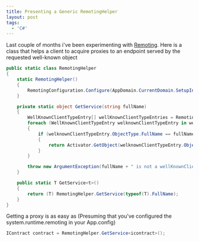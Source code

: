 ```yaml
---
title: Presenting a Generic RemotingHelper
layout: post
tags:
  - 'C#'
---
```

Last couple of months i've been experimenting with [Remoting](http://msdn2.microsoft.com/en-us/library/kwdt6w2k.aspx). Here is a class that helps a client to acquire proxies to an endpoint served by the requested well-known object

```csharp
public static class RemotingHelper
{
	static RemotingHelper()
	{
		RemotingConfiguration.Configure(AppDomain.CurrentDomain.SetupInformation.ConfigurationFile, false);
	}

	private static object GetService(string fullName)
	{
		WellKnownClientTypeEntry[] wellKnownClientTypeEntries = RemotingConfiguration.GetRegisteredWellKnownClientTypes();
		foreach (WellKnownClientTypeEntry welknownClientTypeEntry in wellKnownClientTypeEntries)
		{
			if (welknownClientTypeEntry.ObjectType.FullName == fullName)
			{
				return Activator.GetObject(welknownClientTypeEntry.ObjectType, welknownClientTypeEntry.ObjectUrl);
			}
		}

		throw new ArgumentException(fullName + " is not a wellKnownClientType.");
	}

	public static T GetService<t>()
	{
		return (T) RemotingHelper.GetService(typeof(T).FullName);
	}
}
```

Getting a proxy is as easy as (Presuming that you've configured the system.runtime.remoting in your App.config)

```csharp
IContract contract = RemotingHelper.GetService<icontract>();
```
